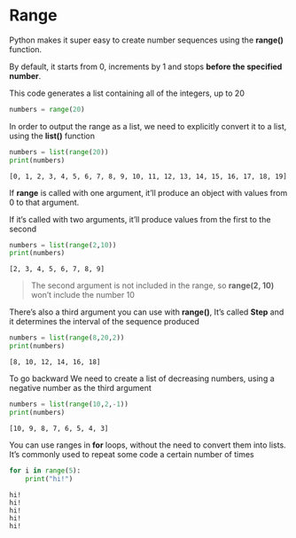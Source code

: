 # Range
Python makes it super easy to create number sequences using the **range()** function.

By default, it starts from 0, increments by 1 and stops **before the specified number**.

This code generates a list containing all of the integers, up to 20

```python
numbers = range(20)
```

In order to output the range as a list, we need to explicitly convert it to a list, using the **list()** function

```python
numbers = list(range(20))
print(numbers)
```
```
[0, 1, 2, 3, 4, 5, 6, 7, 8, 9, 10, 11, 12, 13, 14, 15, 16, 17, 18, 19]
```

If **range** is called with one argument, it’ll produce an object with values from 0 to that argument.

If it’s called with two arguments, it’ll produce values from the first to the second

```python
numbers = list(range(2,10))
print(numbers)
```
```
[2, 3, 4, 5, 6, 7, 8, 9]
```

> The second argument is not included in the range, so **range(2, 10)** won’t include the number 10


There’s also a third argument you can use with **range()**, It’s called **Step** and it determines the interval of the sequence produced

```python
numbers = list(range(8,20,2))
print(numbers)
```
```
[8, 10, 12, 14, 16, 18]
```

To go backward We need to create a list of decreasing numbers, using a negative number as the third argument

```python
numbers = list(range(10,2,-1))
print(numbers)
```
```
[10, 9, 8, 7, 6, 5, 4, 3]
```

You can use ranges in **for** loops, without the need to convert them into lists. It’s commonly used to repeat some code a certain number of times

```python
for i in range(5):
    print("hi!")
```
```
hi!
hi!
hi!
hi!
hi!
```
